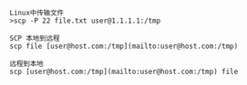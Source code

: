 	Linux中传输文件
	>scp -P 22 file.txt user@1.1.1.1:/tmp	
	
	SCP 本地到远程	
	scp file [user@host.com:/tmp](mailto:user@host.com:/tmp)	
	
	远程到本地	
	scp [user@host.com:/tmp](mailto:user@host.com:/tmp) file